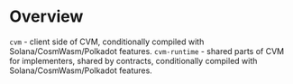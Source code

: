 
# Overview

`cvm` - client side of CVM, conditionally compiled with Solana/CosmWasm/Polkadot features.
`cvm-runtime` - shared parts of CVM for implementers, shared by contracts, conditionally compiled with Solana/CosmWasm/Polkadot features.